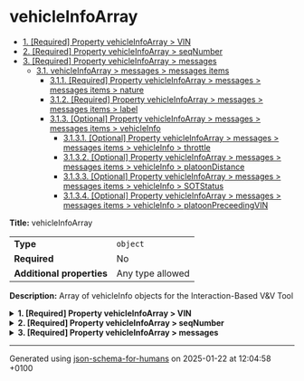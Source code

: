 # vehicleInfoArray

- [1. [Required] Property vehicleInfoArray > VIN](#VIN)
- [2. [Required] Property vehicleInfoArray > seqNumber](#seqNumber)
- [3. [Required] Property vehicleInfoArray > messages](#messages)
  - [3.1. vehicleInfoArray > messages > messages items](#autogenerated_heading_2)
    - [3.1.1. [Required] Property vehicleInfoArray > messages > messages items > nature](#messages_items_nature)
    - [3.1.2. [Required] Property vehicleInfoArray > messages > messages items > label](#messages_items_label)
    - [3.1.3. [Optional] Property vehicleInfoArray > messages > messages items > vehicleInfo](#messages_items_vehicleInfo)
      - [3.1.3.1. [Optional] Property vehicleInfoArray > messages > messages items > vehicleInfo > throttle](#messages_items_vehicleInfo_throttle)
      - [3.1.3.2. [Optional] Property vehicleInfoArray > messages > messages items > vehicleInfo > platoonDistance](#messages_items_vehicleInfo_platoonDistance)
      - [3.1.3.3. [Optional] Property vehicleInfoArray > messages > messages items > vehicleInfo > SOTStatus](#messages_items_vehicleInfo_SOTStatus)
      - [3.1.3.4. [Optional] Property vehicleInfoArray > messages > messages items > vehicleInfo > platoonPreceedingVIN](#messages_items_vehicleInfo_platoonPreceedingVIN)

**Title:** vehicleInfoArray

|                           |                  |
| ------------------------- | ---------------- |
| **Type**                  | `object`         |
| **Required**              | No               |
| **Additional properties** | Any type allowed |

**Description:** Array of vehicleInfo objects for the Interaction-Based V&V Tool

<details>
<summary>
<strong> <a name="VIN"></a>1. [Required] Property vehicleInfoArray > VIN</strong>  

</summary>
<blockquote>

|              |          |
| ------------ | -------- |
| **Type**     | `string` |
| **Required** | Yes      |

</blockquote>
</details>

<details>
<summary>
<strong> <a name="seqNumber"></a>2. [Required] Property vehicleInfoArray > seqNumber</strong>  

</summary>
<blockquote>

|              |           |
| ------------ | --------- |
| **Type**     | `integer` |
| **Required** | Yes       |

</blockquote>
</details>

<details>
<summary>
<strong> <a name="messages"></a>3. [Required] Property vehicleInfoArray > messages</strong>  

</summary>
<blockquote>

|              |                   |
| ------------ | ----------------- |
| **Type**     | `array of object` |
| **Required** | Yes               |

|                      | Array restrictions |
| -------------------- | ------------------ |
| **Min items**        | N/A                |
| **Max items**        | N/A                |
| **Items unicity**    | False              |
| **Additional items** | False              |
| **Tuple validation** | See below          |

| Each item of this array must be   | Description |
| --------------------------------- | ----------- |
| [messages items](#messages_items) | -           |

### <a name="autogenerated_heading_2"></a>3.1. vehicleInfoArray > messages > messages items

|                           |                  |
| ------------------------- | ---------------- |
| **Type**                  | `object`         |
| **Required**              | No               |
| **Additional properties** | Any type allowed |

<details>
<summary>
<strong> <a name="messages_items_nature"></a>3.1.1. [Required] Property vehicleInfoArray > messages > messages items > nature</strong>  

</summary>
<blockquote>

|              |          |
| ------------ | -------- |
| **Type**     | `string` |
| **Required** | Yes      |

</blockquote>
</details>

<details>
<summary>
<strong> <a name="messages_items_label"></a>3.1.2. [Required] Property vehicleInfoArray > messages > messages items > label</strong>  

</summary>
<blockquote>

|              |          |
| ------------ | -------- |
| **Type**     | `string` |
| **Required** | Yes      |

</blockquote>
</details>

<details>
<summary>
<strong> <a name="messages_items_vehicleInfo"></a>3.1.3. [Optional] Property vehicleInfoArray > messages > messages items > vehicleInfo</strong>  

</summary>
<blockquote>

|                           |                  |
| ------------------------- | ---------------- |
| **Type**                  | `object`         |
| **Required**              | No               |
| **Additional properties** | Any type allowed |

<details>
<summary>
<strong> <a name="messages_items_vehicleInfo_throttle"></a>3.1.3.1. [Optional] Property vehicleInfoArray > messages > messages items > vehicleInfo > throttle</strong>  

</summary>
<blockquote>

|              |          |
| ------------ | -------- |
| **Type**     | `number` |
| **Required** | No       |

</blockquote>
</details>

<details>
<summary>
<strong> <a name="messages_items_vehicleInfo_platoonDistance"></a>3.1.3.2. [Optional] Property vehicleInfoArray > messages > messages items > vehicleInfo > platoonDistance</strong>  

</summary>
<blockquote>

|              |          |
| ------------ | -------- |
| **Type**     | `number` |
| **Required** | No       |

</blockquote>
</details>

<details>
<summary>
<strong> <a name="messages_items_vehicleInfo_SOTStatus"></a>3.1.3.3. [Optional] Property vehicleInfoArray > messages > messages items > vehicleInfo > SOTStatus</strong>  

</summary>
<blockquote>

|              |           |
| ------------ | --------- |
| **Type**     | `integer` |
| **Required** | No        |

</blockquote>
</details>

<details>
<summary>
<strong> <a name="messages_items_vehicleInfo_platoonPreceedingVIN"></a>3.1.3.4. [Optional] Property vehicleInfoArray > messages > messages items > vehicleInfo > platoonPreceedingVIN</strong>  

</summary>
<blockquote>

|              |          |
| ------------ | -------- |
| **Type**     | `string` |
| **Required** | No       |

</blockquote>
</details>

</blockquote>
</details>

</blockquote>
</details>

----------------------------------------------------------------------------------------------------------------------------
Generated using [json-schema-for-humans](https://github.com/coveooss/json-schema-for-humans) on 2025-01-22 at 12:04:58 +0100